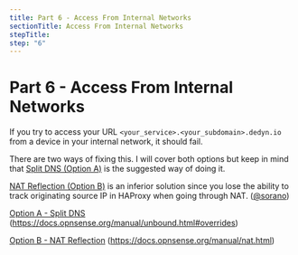 ```yaml
---
title: Part 6 - Access From Internal Networks
sectionTitle: Access From Internal Networks
stepTitle: 
step: "6"
---
```


# Part 6 - Access From Internal Networks

If you try to access your URL `<your_service>.<your_subdomain>.dedyn.io` from a device in your internal network, it should fail.

There are two ways of fixing this. I will cover both options but keep in mind that [Split DNS (Option A)](a-split-dns) is the suggested way of doing it.

[NAT Reflection (Option B)](b-nat-reflection) is an inferior solution since you lose the ability to track originating source IP in HAProxy when going through NAT. ([@sorano](https://forum.opnsense.org/index.php?topic=23339.msg111439#msg111439))

[Option A - Split DNS](a-split-dns) (https://docs.opnsense.org/manual/unbound.html#overrides)

[Option B - NAT Reflection](b-nat-reflection) (https://docs.opnsense.org/manual/nat.html)